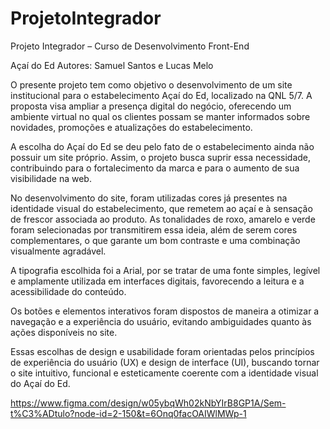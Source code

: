 # ProjetoIntegrador
Projeto Integrador – Curso de Desenvolvimento Front-End

Açaí do Ed
Autores: Samuel Santos e Lucas Melo

O presente projeto tem como objetivo o desenvolvimento de um site institucional para o estabelecimento Açaí do Ed, localizado na QNL 5/7. A proposta visa ampliar a presença digital do negócio, oferecendo um ambiente virtual no qual os clientes possam se manter informados sobre novidades, promoções e atualizações do estabelecimento.

A escolha do Açaí do Ed se deu pelo fato de o estabelecimento ainda não possuir um site próprio. Assim, o projeto busca suprir essa necessidade, contribuindo para o fortalecimento da marca e para o aumento de sua visibilidade na web.

No desenvolvimento do site, foram utilizadas cores já presentes na identidade visual do estabelecimento, que remetem ao açaí e à sensação de frescor associada ao produto. As tonalidades de roxo, amarelo e verde foram selecionadas por transmitirem essa ideia, além de serem cores complementares, o que garante um bom contraste e uma combinação visualmente agradável.

A tipografia escolhida foi a Arial, por se tratar de uma fonte simples, legível e amplamente utilizada em interfaces digitais, favorecendo a leitura e a acessibilidade do conteúdo.

Os botões e elementos interativos foram dispostos de maneira a otimizar a navegação e a experiência do usuário, evitando ambiguidades quanto às ações disponíveis no site.

Essas escolhas de design e usabilidade foram orientadas pelos princípios de experiência do usuário (UX) e design de interface (UI), buscando tornar o site intuitivo, funcional e esteticamente coerente com a identidade visual do Açaí do Ed.

https://www.figma.com/design/w05ybqWh02kNbYIrB8GP1A/Sem-t%C3%ADtulo?node-id=2-150&t=6Onq0facOAIWlMWp-1
